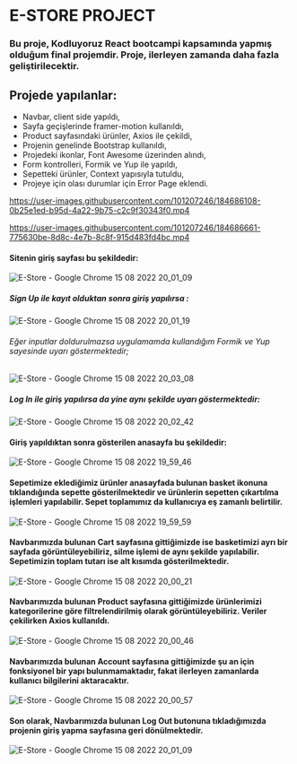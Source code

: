 # E-STORE PROJECT 

### Bu proje, Kodluyoruz React bootcampi kapsamında yapmış olduğum final projemdir. Proje, ilerleyen zamanda daha fazla geliştirilecektir.

## Projede yapılanlar:
* Navbar, client side yapıldı,
* Sayfa geçişlerinde framer-motion kullanıldı,
* Product sayfasındaki ürünler, Axios ile çekildi,
* Projenin genelinde Bootstrap kullanıldı,
* Projedeki ikonlar, Font Awesome üzerinden alındı,
* Form kontrolleri, Formik ve Yup ile yapıldı,
* Sepetteki ürünler, Context yapısıyla tutuldu,
* Projeye için olası durumlar için Error Page eklendi.

https://user-images.githubusercontent.com/101207246/184686108-0b25e1ed-b95d-4a22-9b75-c2c9f30343f0.mp4


https://user-images.githubusercontent.com/101207246/184686661-775630be-8d8c-4e7b-8c8f-915d483fd4bc.mp4


#### Sitenin giriş sayfası bu şekildedir:

![E-Store - Google Chrome 15 08 2022 20_01_09](https://user-images.githubusercontent.com/101207246/184682928-55196540-4e29-475e-a4d8-19c3a35cba27.png)

##### Sign Up ile kayıt olduktan sonra giriş yapılırsa :

![E-Store - Google Chrome 15 08 2022 20_01_19](https://user-images.githubusercontent.com/101207246/184683200-806f7074-00e2-478c-9857-2715337e4feb.png)

###### Eğer inputlar doldurulmazsa uygulamamda kullandığım Formik ve Yup sayesinde uyarı göstermektedir;

![E-Store - Google Chrome 15 08 2022 20_03_08](https://user-images.githubusercontent.com/101207246/184683395-4e0113bf-801c-4c6a-8e20-bf660051ab35.png)

##### Log In ile giriş yapılırsa da yine aynı şekilde uyarı göstermektedir:

![E-Store - Google Chrome 15 08 2022 20_02_42](https://user-images.githubusercontent.com/101207246/184683512-be69945e-44af-4c2b-b4c6-c74d2a6d0566.png)

#### Giriş yapıldıktan sonra gösterilen anasayfa bu şekildedir:

![E-Store - Google Chrome 15 08 2022 19_59_46](https://user-images.githubusercontent.com/101207246/184683769-8891a4fb-00ba-4faa-a1a2-2cb9e2a67f39.png)

#### Sepetimize eklediğimiz ürünler anasayfada bulunan basket ikonuna tıklandığında sepette gösterilmektedir ve ürünlerin sepetten çıkartılma işlemleri yapılabilir. Sepet toplamımız da kullanıcıya eş zamanlı belirtilir.

![E-Store - Google Chrome 15 08 2022 19_59_59](https://user-images.githubusercontent.com/101207246/184684080-480d7b8c-2185-4060-92db-a2fc2fc6cb43.png)

#### Navbarımızda bulunan Cart sayfasına gittiğimizde ise basketimizi ayrı bir sayfada görüntüleyebiliriz, silme işlemi de aynı şekilde yapılabilir. Sepetimizin toplam tutarı ise alt kısımda gösterilmektedir.

![E-Store - Google Chrome 15 08 2022 20_00_21](https://user-images.githubusercontent.com/101207246/184684707-1a645988-e6b0-42e2-9624-68a6c9864fb5.png)

#### Navbarımızda bulunan Product sayfasına gittiğimizde ürünlerimizi kategorilerine göre filtrelendirilmiş olarak görüntüleyebiliriz. Veriler çekilirken Axios kullanıldı.

![E-Store - Google Chrome 15 08 2022 20_00_46](https://user-images.githubusercontent.com/101207246/184684933-0fc88003-1476-478c-b72d-319b459a4327.png)

#### Navbarımızda bulunan Account sayfasına gittiğimizde şu an için fonksiyonel bir yapı bulunmamaktadır, fakat ilerleyen zamanlarda kullanıcı bilgilerini aktaracaktır.

![E-Store - Google Chrome 15 08 2022 20_00_57](https://user-images.githubusercontent.com/101207246/184685343-c1fe0b97-6636-46d5-b7dd-97f720c3fa30.png)

#### Son olarak, Navbarımızda bulunan Log Out butonuna tıkladığımızda projenin giriş yapma sayfasına geri dönülmektedir.

![E-Store - Google Chrome 15 08 2022 20_01_09](https://user-images.githubusercontent.com/101207246/184689153-31737614-1085-460c-8405-08729209028e.png)
